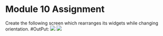 # Module 10 Assignment

Create the following screen which rearranges its widgets while changing orientation.
#OutPut:
![](../../../../../Videos/m10as.png)
![](../../../../../Videos/m10a2s.png)